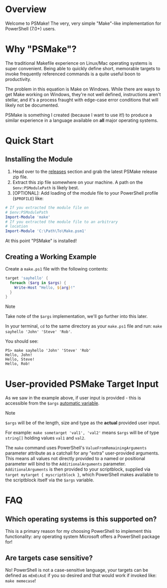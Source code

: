 # Overview

Welcome to PSMake! The very, very simple "Make"-like
implementation for PowerShell (7.0+) users.

# Why "PSMake"?

The traditional Makefile experience on Linux/Mac
operating systems is super convenient. Being able
to quickly define short, memorable targets to invoke
frequently referenced commands is a quite useful
boon to productivity.

The problem in this equation is Make on Windows.
While there are ways to get Make working on Windows,
they're not well defined, instructions aren't stellar,
and it's a process fraught with edge-case error conditions
that will likely not be documented.

PSMake is something I created (because I want to
use it!) to produce a similar experience in a
language available on **all** major operating systems.

# Quick Start

## Installing the Module

1. Head over to the [releases](https://github.com/Illbjorn/psmake/releases) section and grab
the latest PSMake release zip file.
2. Extract this zip file somewhere on your machine.
A path on the `$env:PSModulePath` is likely best.
3. [OPTIONAL]: Add loading of the module file to
your PowerShell profile (`$PROFILE`) like:
```powershell
# If you extracted the module file on
# $env:PSModulePath
Import-Module 'make'
# If you extracted the module file to an arbitrary
# location
Import-Module 'C:\Path\To\Make.psm1'
```

At this point "PSMake" is installed!

## Creating a Working Example

Create a `make.ps1` file with the following contents:
```powershell
target 'sayhello' {
  foreach ($arg in $args) {
    Write-Host "Hello, ${arg}!"
  }
}
```

> [!NOTE]
> Take note of the `$args` implementation, we'll
> go further into this later.

In your terminal, `cd` to the same directory as your
`make.ps1` file and run: `make sayhello 'John' 'Steve' 'Rob'`.

You should see:
```
PS> make sayhello 'John' 'Steve' 'Rob'
Hello, John!
Hello, Steve!
Hello, Rob!
```

# User-provided PSMake Target Input

As we saw in the example above, if user input is
provided - this is accessible from the `$args`
[automatic variable](https://learn.microsoft.com/en-us/powershell/module/microsoft.powershell.core/about/about_automatic_variables?view=powershell-7.4).

> [!NOTE]
> `$args` will be of the length, size and type as
> the **actual** provided user input.
>
> For example: `make sometarget 'val1', 'val2'` means
> `$args` will be of type `string[]` holding values
> `val1` and `val2`.

The `make` command uses PowerShell's `ValueFromRemainingArguments`
parameter attribute as a catchall for any "extra"
user-provided arguments. This means all values not
directly provided to a named or positional parameter
will bind to the `AdditionalArguments` parameter.
`AdditionalArguments` is then provided to your
scriptblock, supplied via `target mytarget { myscriptblock }`,
which PowerShell makes available to the scriptblock
itself via the `$args` variable.

# FAQ

## Which operating systems is this supported on?

This is a primary reason for my choosing PowerShell
to implement this functionality: any operating
system Microsoft offers a PowerShell package for!

## Are targets case sensitive?

No! PowerShell is not a case-sensitive language,
your targets can be defined as `mEmEcAsE` if you
so desired and that would work if invoked like:
`make memecase`!
